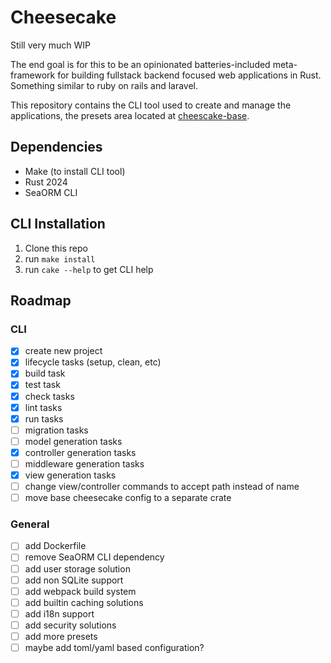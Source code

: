 
# Cheesecake

Still very much WIP

The end goal is for this to be an opinionated batteries-included meta-framework
for building fullstack backend focused web applications in Rust. Something similar
to ruby on rails and laravel.

This repository contains the CLI tool used to create and manage the
applications, the presets area located at
[cheescake-base](https://github.com/LunarParfait/cheesecake-base).

## Dependencies
- Make (to install CLI tool)
- Rust 2024
- SeaORM CLI

## CLI Installation
1. Clone this repo
2. run `make install`
3. run `cake --help` to get CLI help


## Roadmap

### CLI
- [x] create new project
- [x] lifecycle tasks (setup, clean, etc)
- [x] build task
- [x] test task
- [x] check tasks
- [x] lint tasks
- [x] run tasks
- [ ] migration tasks
- [ ] model generation tasks
- [x] controller generation tasks
- [ ] middleware generation tasks
- [x] view generation tasks
- [ ] change view/controller commands to accept path instead of name
- [ ] move base cheesecake config to a separate crate

### General
- [ ] add Dockerfile
- [ ] remove SeaORM CLI dependency
- [ ] add user storage solution
- [ ] add non SQLite support
- [ ] add webpack build system
- [ ] add builtin caching solutions
- [ ] add i18n support
- [ ] add security solutions
- [ ] add more presets
- [ ] maybe add toml/yaml based configuration?
